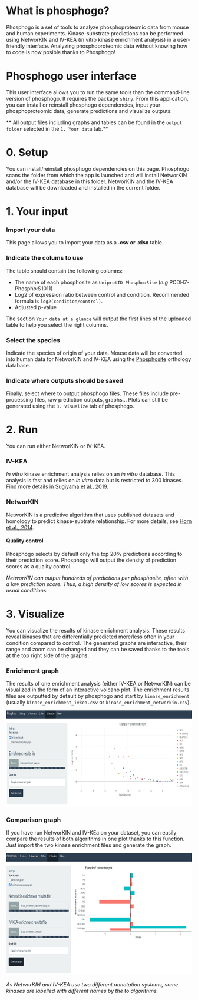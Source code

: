 # What is phosphogo?
Phosphogo is a set of tools to analyze phosphoproteomic data from mouse and human experiments. Kinase-substrate predictions can be performed using NetworKIN and IV-KEA (in vitro kinase enrichment analysis) in a user-friendly interface. Analyzing phosphoproteomic data without knowing how to code is now posible thanks to Phosphogo!

# Phosphogo user interface
This user interface allows you to run the same tools than the command-line version of phosphogo. It requires the package `shiny`. From this application, you can install or reinstall phosphogo dependencies, input your phosphoproteomic data, generate predictions and visualize outputs.

** All output files including graphs and tables can be found in the `output folder` selected
in the `1. Your data` tab.**

# 0. Setup
You can install/reinstall phosphogo dependencies on this page. Phosphogo scans the folder from which the app is launched and will install NetworKIN and/or the IV-KEA database in this folder.
NetworKIN and the IV-KEA database will be downloaded and installed in the current folder.

# 1. Your input
### Import your data
This page allows you to import your data as a **.csv or .xlsx** table.


### Indicate the colums to use
The table should contain the following columns:
- The name of each phosphosite as `UniprotID-Phospho:Site` (*e.g* PCDH7-Phospho:S1011)
- Log2 of expression ratio between control and condition. Recommended formula is `log2(condition/control)`.
- Adjusted p-value

The section `Your data at a glance` will output the first lines of the uploaded table to help you select the right columns.


### Select the species
Indicate the species of origin of your data. Mouse data will be converted into human data for NetworKIN and IV-KEA using the [Phosphosite](https://www.phosphosite.org) orthology database.


### Indicate where outputs should be saved
Finally, select where to output phosphogo files. These files include pre-processing files, raw prediction outputs, graphs... Plots can still be generated using the `3. Visualize` tab of phosphogo.


# 2. Run
You can run either NetworKIN or IV-KEA.


### IV-KEA
*In vitro* kinase enrichment analysis relies on an *in vitro* database. This analysis is fast and relies on *in vitro* data but is restricted to 300 kinases. Find more details in [Sugiyama et al., 2019](https://www.nature.com/articles/s41598-019-46385-4).


### NetworKIN
NetworKIN is a predictive algorithm that uses published datasets and homology to predict kinase-subtrate relationship. For more details, see [Horn et al., 2014](http://www.nature.com/nmeth/journal/v11/n6/full/nmeth.2968.html).

#### Quality control
Phosphogo selects by default only the top 20% predictions according to their prediction score. Phosphogo will output the density of prediction scores as a quality control.


*NetworKIN can output hundreds of predictions per phosphosite, often with a low prediction score. Thus, a high density of low scores is expected in usual conditions.*


# 3. Visualize
You can visualize the results of kinase enrichment analysis. These results reveal kinases that are differentially predicted more/less often in your condition compared to control.
The generated graphs are interactive, their range and zoom can be changed and they can be saved thanks to the tools at the top right side of the graphs.


### Enrichment graph
The results of one enrichment analysis (either IV-KEA or NetworKIN) can be visualized in the form of an interactive volcano plot. The enrichment results files are outputted by default by phosphogo and start by `kinase_enrichment` (usually `kinase_enrichment_ivkea.csv` or `kinase_enrichment_networkin.csv`).


<img src="enrichment_plot.png" width="900" height="261" />


### Comparison graph
If you have run NetworKIN and IV-KEa on your dataset, you can easily compare the results of both algorithms in one plot thanks to this function. Just import the two kinase enrichment files and generate the graph.


<img src="comparison_plot.png" width="893" height="331" />




*As NetworKIN and IV-KEA use two different annotation systems, some kinases are labelled with different names by the to algorithms.*


